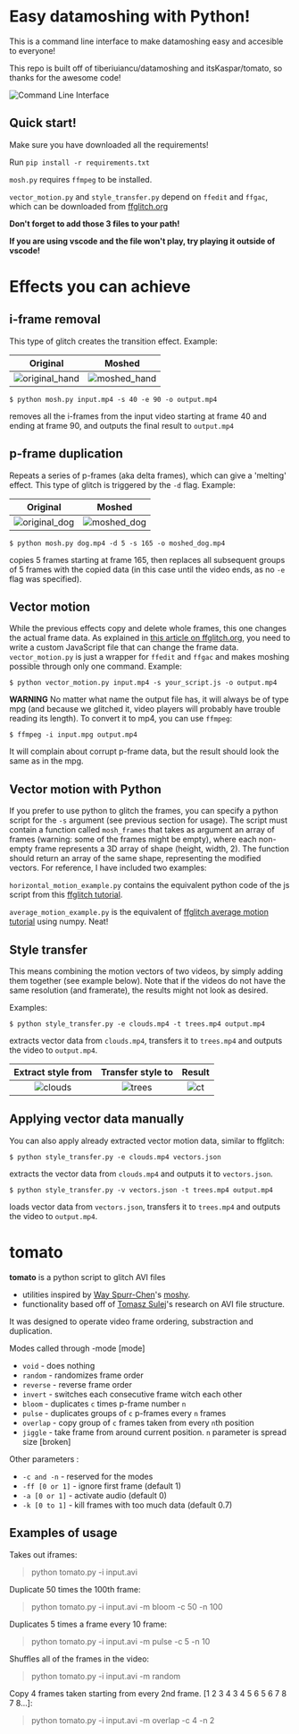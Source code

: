 # Easy datamoshing with Python!

This is a command line interface to make datamoshing easy and accesible to everyone!

This repo is built off of tiberiuiancu/datamoshing and itsKaspar/tomato, so thanks for the awesome code!

![Command Line Interface](https://i.imgur.com/d14DQcY.png)

## Quick start!

Make sure you have downloaded all the requirements!

Run `pip install -r requirements.txt`

`mosh.py` requires `ffmpeg` to be installed.

`vector_motion.py` and `style_transfer.py` depend on `ffedit` and `ffgac`, which can be downloaded from [ffglitch.org](https://ffglitch.org/)

**Don't forget to add those 3 files to your path!**

**If you are using vscode and the file won't play, try playing it outside of vscode!**

# Effects you can achieve

## i-frame removal
This type of glitch creates the transition effect. Example:

| Original | Moshed |
|:--------:|:------:|
| ![original_hand](https://user-images.githubusercontent.com/31802439/112060042-f3e42780-8b5c-11eb-8019-df4d06dd0d31.gif) | ![moshed_hand](https://user-images.githubusercontent.com/31802439/112060033-f181cd80-8b5c-11eb-9025-65064bbc6200.gif) |

    $ python mosh.py input.mp4 -s 40 -e 90 -o output.mp4
removes all the i-frames from the input video starting at frame 40 and ending at frame 90, and outputs the final result
to `output.mp4`

## p-frame duplication
Repeats a series of p-frames (aka delta frames), which can give a 'melting' effect. This type of glitch is triggered by the `-d` flag. Example:

| Original | Moshed |
|:--------:|:------:|
| ![original_dog](https://user-images.githubusercontent.com/31802439/112059335-0316a580-8b5c-11eb-98c8-3493969dd472.gif) | ![moshed_dog](https://user-images.githubusercontent.com/31802439/112060106-065e6100-8b5d-11eb-9670-4ad3bd9522cd.gif) |

    $ python mosh.py dog.mp4 -d 5 -s 165 -o moshed_dog.mp4

copies 5 frames starting at frame 165, then replaces all subsequent groups of 5 frames with the copied data (in this case until the video ends, as no `-e` flag was specified).

## Vector motion
While the previous effects copy and delete whole frames, this one changes the actual frame data. As explained in
[this article on ffglitch.org](https://ffglitch.org/2020/07/mv.html), you need to write a custom JavaScript file
that can change the frame data. `vector_motion.py` is just a wrapper for `ffedit` and `ffgac` and makes moshing
possible through only one command.
Example:

    $ python vector_motion.py input.mp4 -s your_script.js -o output.mp4

**WARNING** No matter what name the output file has, it will always be of type mpg (and because we glitched it, video players
will probably have trouble reading its length). To convert it to mp4, you can use `ffmpeg`:

    $ ffmpeg -i input.mpg output.mp4

It will complain about corrupt p-frame data, but the result should look the same as in the mpg.

## Vector motion with Python

If you prefer to use python to glitch the frames, you can specify a python script for the `-s` argument (see previous section for usage).
The script must contain a function called `mosh_frames` that takes as argument an array of frames (warning: some of the frames
might be empty), where each non-empty frame represents a 3D array of shape (height, width, 2). The function should
return an array of the same shape, representing the modified vectors. For reference, I have included two examples:

`horizontal_motion_example.py` contains the equivalent python code of the js script from this 
[ffglitch tutorial](https://ffglitch.org/2020/07/mv.html).

`average_motion_example.py` is the equivalent of [ffglitch average motion tutorial](https://ffglitch.org/2020/07/mv_avg.html)
using numpy. Neat!


## Style transfer

This means combining the motion vectors of two videos, by simply adding them together (see example below). Note that if the videos do not have the same resolution (and framerate), the results might not look as desired.

Examples:

    $ python style_transfer.py -e clouds.mp4 -t trees.mp4 output.mp4

extracts vector data from `clouds.mp4`, transfers it to `trees.mp4` and outputs the video to `output.mp4`.

| Extract style from | Transfer style to | Result |
|:------------------:|:-----------------:|:------:|
| ![clouds](https://user-images.githubusercontent.com/31802439/112489124-70a21c00-8d7e-11eb-8640-6817a46602ca.gif) | ![trees](https://user-images.githubusercontent.com/31802439/112489146-74ce3980-8d7e-11eb-9091-999fbb98552c.gif) | ![ct](https://user-images.githubusercontent.com/31802439/112489221-86afdc80-8d7e-11eb-9a51-14d91ec7cdfa.gif) |


## Applying vector data manually

You can also apply already extracted vector motion data, similar to ffglitch:

    $ python style_transfer.py -e clouds.mp4 vectors.json

extracts the vector data from `clouds.mp4` and outputs it to `vectors.json`.

    $ python style_transfer.py -v vectors.json -t trees.mp4 output.mp4

loads vector data from `vectors.json`, transfers it to `trees.mp4` and outputs the video to `output.mp4`.

# tomato

**tomato** is a python script to glitch AVI files 
- utilities inspired by [Way Spurr-Chen](https://github.com/wayspurrchen)'s [moshy](https://github.com/wayspurrchen/moshy). 
- functionality based off of [Tomasz Sulej](https://github.com/tsulej)'s research on AVI file structure.

It was designed to operate video frame ordering, substraction and duplication.

Modes called through -mode [mode]

- `void` - does nothing
- `random` - randomizes frame order
- `reverse` - reverse frame order
- `invert` - switches each consecutive frame witch each other
- `bloom` - duplicates `c` times p-frame number `n`
- `pulse` - duplicates groups of `c` p-frames every `n` frames
- `overlap` - copy group of `c` frames taken from every `n`th position
- `jiggle` - take frame from around current position. `n` parameter is spread size [broken]

Other parameters :

- `-c and -n` - reserved for the modes
- `-ff [0 or 1]` - ignore first frame (default 1)
- `-a [0 or 1]` - activate audio (default 0)
- `-k [0 to 1]` - kill frames with too much data (default 0.7)

## Examples of usage

Takes out iframes:
>python tomato.py -i input.avi

Duplicate 50 times the 100th frame:
>python tomato.py -i input.avi -m bloom -c 50 -n 100 

Duplicates 5 times a frame every 10 frame:
>python tomato.py -i input.avi -m pulse -c 5 -n 10

Shuffles all of the frames in the video:
>python tomato.py -i input.avi -m random

Copy 4 frames taken starting from every 2nd frame. [1 2 3 4 3 4 5 6 5 6 7 8 7 8...]:
>python tomato.py -i input.avi -m overlap -c 4 -n 2
